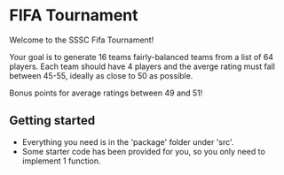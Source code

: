 # FIFA Tournament

Welcome to the SSSC Fifa Tournament! 

Your goal is to generate 16 teams fairly-balanced teams from a list of 64 players. Each team should have 4 players and the averge rating must fall between 45-55, ideally as close to 50 as possible. 

Bonus points for average ratings between 49 and 51!


## Getting started

- Everything you need is in the 'package' folder under 'src'. 
- Some starter code has been provided for you, so you only need to implement 1 function. 

